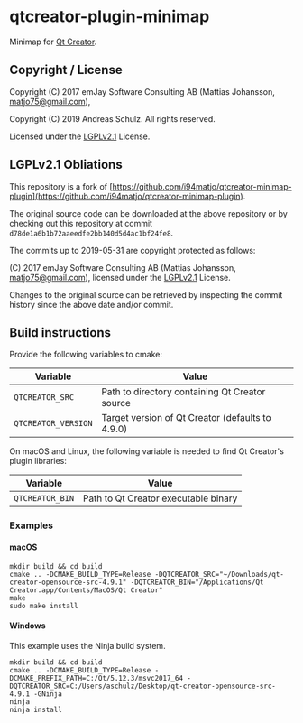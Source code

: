 # qtcreator-plugin-minimap

Minimap for [Qt Creator](http://qt-project.org/wiki/Category:Tools::QtCreator).

## Copyright / License

Copyright (C) 2017 emJay Software Consulting AB (Mattias Johansson, matjo75@gmail.com),

Copyright (C) 2019 Andreas Schulz. All rights reserved.

Licensed under the [LGPLv2.1](https://github.com/Longhanks/qtcreator-plugin-minimap/blob/master/LICENSE) License.

##  LGPLv2.1 Obliations

This repository is a fork of [https://github.com/i94matjo/qtcreator-minimap-plugin](https://github.com/i94matjo/qtcreator-minimap-plugin).

The original source code can be downloaded at the above repository or by checking out this repository at commit `d78de1a6b1b72aaeedfe2bb140d5d4ac1bf24fe8`.

The commits up to 2019-05-31 are copyright protected as follows:

(C) 2017 emJay Software Consulting AB (Mattias Johansson, matjo75@gmail.com), licensed under the [LGPLv2.1](https://github.com/Longhanks/qtcreator-plugin-minimap/blob/master/LICENSE) License.

Changes to the original source can be retrieved by inspecting the commit history since the above date and/or commit.

## Build instructions

Provide the following variables to cmake:

| Variable            | Value                                            |
| ------------------- | ------------------------------------------------ |
| `QTCREATOR_SRC`     | Path to directory containing Qt Creator source   |
| `QTCREATOR_VERSION` | Target version of Qt Creator (defaults to 4.9.0) |

On macOS and Linux, the following variable is needed to find Qt Creator's plugin libraries:

| Variable            | Value                                            |
| ------------------- | ------------------------------------------------ |
| `QTCREATOR_BIN`     | Path to Qt Creator executable binary             |

### Examples

#### macOS

```
mkdir build && cd build
cmake .. -DCMAKE_BUILD_TYPE=Release -DQTCREATOR_SRC="~/Downloads/qt-creator-opensource-src-4.9.1" -DQTCREATOR_BIN="/Applications/Qt Creator.app/Contents/MacOS/Qt Creator"
make
sudo make install
```

#### Windows

This example uses the Ninja build system.

```
mkdir build && cd build
cmake .. -DCMAKE_BUILD_TYPE=Release -DCMAKE_PREFIX_PATH=C:/Qt/5.12.3/msvc2017_64 -DQTCREATOR_SRC=C:/Users/aschulz/Desktop/qt-creator-opensource-src-4.9.1 -GNinja
ninja
ninja install
```
